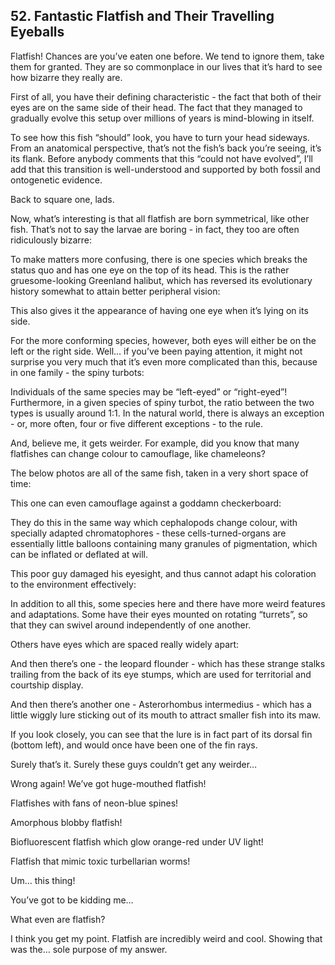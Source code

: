 

## 52. Fantastic Flatfish and Their Travelling Eyeballs

Flatfish! Chances are you’ve eaten one before. We tend to ignore them, take them for granted. They are so commonplace in our lives that it’s hard to see how bizarre they really are.

First of all, you have their defining characteristic - the fact that both of their eyes are on the same side of their head. The fact that they managed to gradually evolve this setup over millions of years is mind-blowing in itself.

To see how this fish “should” look, you have to turn your head sideways. From an anatomical perspective, that’s not the fish’s back you’re seeing, it’s its flank. Before anybody comments that this “could not have evolved”, I’ll add that this transition is well-understood and supported by both fossil and ontogenetic evidence.

Back to square one, lads.

Now, what’s interesting is that all flatfish are born symmetrical, like other fish. That’s not to say the larvae are boring - in fact, they too are often ridiculously bizarre:

To make matters more confusing, there is one species which breaks the status quo and has one eye on the top of its head. This is the rather gruesome-looking Greenland halibut, which has reversed its evolutionary history somewhat to attain better peripheral vision:

This also gives it the appearance of having one eye when it’s lying on its side.

For the more conforming species, however, both eyes will either be on the left or the right side. Well… if you’ve been paying attention, it might not surprise you very much that it’s even more complicated than this, because in one family - the spiny turbots:

Individuals of the same species may be “left-eyed” or “right-eyed”! Furthermore, in a given species of spiny turbot, the ratio between the two types is usually around 1:1. In the natural world, there is always an exception - or, more often, four or five different exceptions - to the rule.

And, believe me, it gets weirder. For example, did you know that many flatfishes can change colour to camouflage, like chameleons?

The below photos are all of the same fish, taken in a very short space of time:

This one can even camouflage against a goddamn checkerboard:

They do this in the same way which cephalopods change colour, with specially adapted chromatophores - these cells-turned-organs are essentially little balloons containing many granules of pigmentation, which can be inflated or deflated at will.

This poor guy damaged his eyesight, and thus cannot adapt his coloration to the environment effectively:

In addition to all this, some species here and there have more weird features and adaptations. Some have their eyes mounted on rotating “turrets”, so that they can swivel around independently of one another.

Others have eyes which are spaced really widely apart:

And then there’s one - the leopard flounder - which has these strange stalks trailing from the back of its eye stumps, which are used for territorial and courtship display.

And then there’s another one - Asterorhombus intermedius - which has a little wiggly lure sticking out of its mouth to attract smaller fish into its maw.

If you look closely, you can see that the lure is in fact part of its dorsal fin (bottom left), and would once have been one of the fin rays.

Surely that’s it. Surely these guys couldn’t get any weirder…

Wrong again! We’ve got huge-mouthed flatfish!

Flatfishes with fans of neon-blue spines!

Amorphous blobby flatfish!

Biofluorescent flatfish which glow orange-red under UV light!

Flatfish that mimic toxic turbellarian worms!

Um… this thing!

You’ve got to be kidding me…

What even are flatfish?

I think you get my point. Flatfish are incredibly weird and cool. Showing that was the… sole purpose of my answer.

